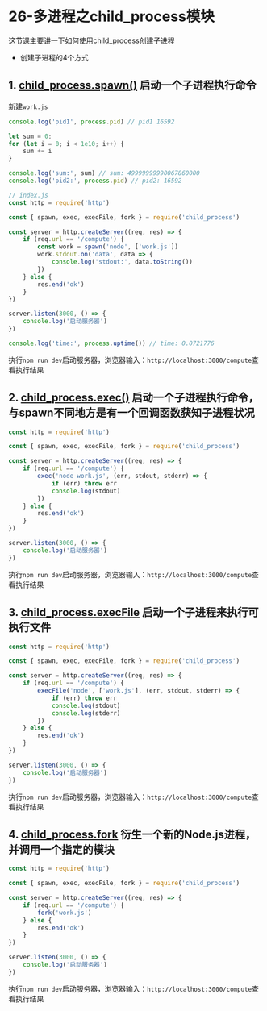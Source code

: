 # 26-多进程之child_process模块
这节课主要讲一下如何使用child_process创建子进程
- 创建子进程的4个方式
## 1. [child_process.spawn()](http://nodejs.cn/api/child_process.html#child_process_child_process_spawn_command_args_options) 启动一个子进程执行命令
新建`work.js`
```js
console.log('pid1', process.pid) // pid1 16592

let sum = 0;
for (let i = 0; i < 1e10; i++) {
    sum += i
}

console.log('sum:', sum) // sum: 49999999990067860000
console.log('pid2:', process.pid) // pid2: 16592
```
```js
// index.js
const http = require('http')

const { spawn, exec, execFile, fork } = require('child_process')

const server = http.createServer((req, res) => {
    if (req.url == '/compute') {
        const work = spawn('node', ['work.js'])
        work.stdout.on('data', data => {
            console.log('stdout:', data.toString())
        })
    } else {
        res.end('ok')
    }
})

server.listen(3000, () => {
    console.log('启动服务器')
})

console.log('time:', process.uptime()) // time: 0.0721776
```
执行`npm run dev`启动服务器，浏览器输入：`http://localhost:3000/compute`查看执行结果

## 2. [child_process.exec()](http://nodejs.cn/api/child_process.html#child_process_child_process_exec_command_options_callback) 启动一个子进程执行命令，与spawn不同地方是有一个回调函数获知子进程状况
```js
const http = require('http')

const { spawn, exec, execFile, fork } = require('child_process')

const server = http.createServer((req, res) => {
    if (req.url == '/compute') {
        exec('node work.js', (err, stdout, stderr) => {
            if (err) throw err
            console.log(stdout)
        })
    } else {
        res.end('ok')
    }
})

server.listen(3000, () => {
    console.log('启动服务器')
})
```
执行`npm run dev`启动服务器，浏览器输入：`http://localhost:3000/compute`查看执行结果

## 3. [child_process.execFile](http://nodejs.cn/api/child_process.html#child_process_child_process_execfile_file_args_options_callback) 启动一个子进程来执行可执行文件
```js
const http = require('http')

const { spawn, exec, execFile, fork } = require('child_process')

const server = http.createServer((req, res) => {
    if (req.url == '/compute') {
        execFile('node', ['work.js'], (err, stdout, stderr) => {
            if (err) throw err
            console.log(stdout)
            console.log(stderr)
        })
    } else {
        res.end('ok')
    }
})

server.listen(3000, () => {
    console.log('启动服务器')
})
```
执行`npm run dev`启动服务器，浏览器输入：`http://localhost:3000/compute`查看执行结果

## 4. [child_process.fork](http://nodejs.cn/api/child_process.html#child_process_child_process_fork_modulepath_args_options) 衍生一个新的Node.js进程，并调用一个指定的模块
```js
const http = require('http')

const { spawn, exec, execFile, fork } = require('child_process')

const server = http.createServer((req, res) => {
    if (req.url == '/compute') {
        fork('work.js')
    } else {
        res.end('ok')
    }
})

server.listen(3000, () => {
    console.log('启动服务器')
})
```
执行`npm run dev`启动服务器，浏览器输入：`http://localhost:3000/compute`查看执行结果